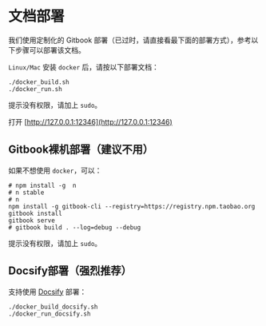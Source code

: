 # 文档部署

我们使用定制化的 Gitbook 部署（已过时，请直接看最下面的部署方式），参考以下步骤可以部署该文档。

`Linux/Mac` 安装 `docker` 后，请按以下部署文档：

```
./docker_build.sh
./docker_run.sh
```

提示没有权限，请加上 `sudo`。

打开 [http://127.0.0.1:12346](http://127.0.0.1:12346)

## Gitbook裸机部署（建议不用）

如果不想使用 `docker`，可以：

```
# npm install -g  n
# n stable
# n
npm install -g gitbook-cli --registry=https://registry.npm.taobao.org
gitbook install
gitbook serve
# gitbook build . --log=debug --debug
```

提示没有权限，请加上 `sudo`。

## Docsify部署（强烈推荐）

支持使用 [Docsify](https://docsify.js.org/#/zh-cn/quickstart) 部署：

```
./docker_build_docsify.sh
./docker_run_docsify.sh
```
